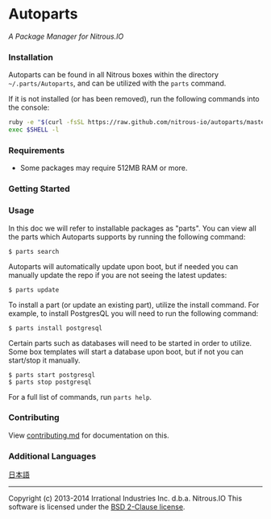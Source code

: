 # Autoparts
*A Package Manager for Nitrous.IO*

### Installation

Autoparts can be found in all Nitrous boxes within the directory `~/.parts/Autoparts`,
and can be utilized with the `parts` command.

If it is not installed (or has been removed), run the following commands into the console:

```sh
ruby -e "$(curl -fsSL https://raw.github.com/nitrous-io/autoparts/master/setup.rb)"
exec $SHELL -l
```

### Requirements

* Some packages may require 512MB RAM or more.

### Getting Started

### Usage

In this doc we will refer to installable packages as "parts". You can view all the parts
which Autoparts supports by running the following command:

    $ parts search

Autoparts will automatically update upon boot, but if needed you can manually update the repo
if you are not seeing the latest updates:

    $ parts update

To install a part (or update an existing part), utilize the install command. For example, to
install PostgresQL you will need to run the following command:

    $ parts install postgresql

Certain parts such as databases will need to be started in order to utilize. Some box templates will
start a database upon boot, but if not you can start/stop it manually.

    $ parts start postgresql
    $ parts stop postgresql

For a full list of commands, run `parts help`.

### Contributing

View [contributing.md](https://github.com/nitrous-io/autoparts/tree/master/docs/contributing.md) for documentation on this.

### Additional Languages

[日本語](https://github.com/action-io/autoparts/blob/master/README.ja.md)

- - -
Copyright (c) 2013-2014 Irrational Industries Inc. d.b.a. Nitrous.IO
This software is licensed under the [BSD 2-Clause license](https://raw.github.com/nitrous-io/autoparts/master/LICENSE).
